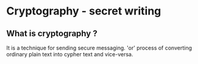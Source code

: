 # Cryptography - secret writing 

## **What is cryptography ?**
It is a technique for sending secure messaging.
  'or' 
process of converting ordinary plain text into cypher text and vice-versa.



  


